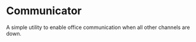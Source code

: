 Communicator
============
A simple utility to enable office communication when all other channels are down.